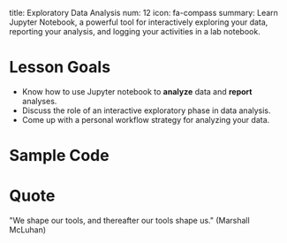 title: Exploratory Data Analysis
num: 12
icon: fa-compass
summary: Learn Jupyter Notebook, a powerful tool for interactively exploring your data, reporting your analysis, and logging your activities in a lab notebook.


# Lesson Goals
  - Know how to use Jupyter notebook to **analyze** data and **report** analyses.
  - Discuss the role of an interactive exploratory phase in data analysis.
  - Come up with a personal workflow strategy for analyzing your data.


# Sample Code

# Quote

"We shape our tools, and thereafter our tools shape us." (Marshall McLuhan)